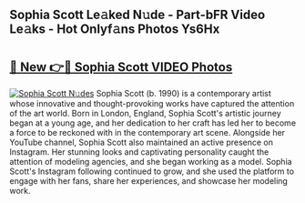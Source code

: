 ## Sophia Scott Le𝚊ked N𝚞de - Part-bFR Video Le𝚊ks - Hot Onlyf𝚊ns Photos Ys6Hx

# <h2><a href="http://ac32420.deff.icu/?id=Sophia+Scott">🔗 New 👉🔴 Sophia Scott VIDEO Photos</a></h2>

[![Sophia Scott N𝚞des](https://i.imgur.com/rIISA9y.gif)](http://ac32420.deff.icu/?id=Sophia+Scott)
Sophia Scott (b. 1990) is a contemporary artist whose innovative and thought-provoking works have captured the attention of the art world. Born in London, England, Sophia Scott's artistic journey began at a young age, and her dedication to her craft has led her to become a force to be reckoned with in the contemporary art scene. Alongside her YouTube channel, Sophia Scott also maintained an active presence on Instagram. Her stunning looks and captivating personality caught the attention of modeling agencies, and she began working as a model. Sophia Scott's Instagram following continued to grow, and she used the platform to engage with her fans, share her experiences, and showcase her modeling work.
